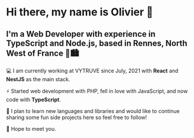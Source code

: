 # Hi there, my name is Olivier 👋
## I'm a Web Developer with experience in TypeScript and Node.js, based in Rennes, North West of France  🌊🏙️

💻 I am currently working at VYTRUVE since July, 2021 with **React** and **NestJS** as the main stack.

⚡ Started web development with PHP, fell in love with JavaScript, and now code with **TypeScript**.

🔭 I plan to learn new languages and libraries and would like to continue sharing some fun side projects here so feel free to follow!

👋 Hope to meet you.

<!--
**oliv-bernier/oliv-bernier** is a ✨ _special_ ✨ repository because its `README.md` (this file) appears on your GitHub profile.

Here are some ideas to get you started:

- 🔭 I’m currently working on ...
- 🌱 I’m currently learning ...
- 👯 I’m looking to collaborate on ...
- 🤔 I’m looking for help with ...
- 💬 Ask me about ...
- 📫 How to reach me: ...
- 😄 Pronouns: ...
- ⚡ Fun fact: ...
-->
